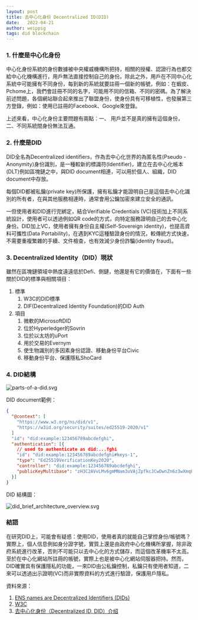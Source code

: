 ```yaml
---
layout: post
title: 去中心化身份 Decentralized ID(DID)
date:   2022-04-21
author: weippig
tags: did blockchain
---
```


### 1. 什麼是中心化身份

中心化身份系統的身份數據被中央權威機構所把持，相關的授權、認證行為也都交給中心化機構進行，用戶無法直接控制自己的身份。除此之外，用戶在不同中心化系統中可能擁有不同身份，每到新的系統就要註冊一個新的帳號，例如：在蝦皮、Pchome上，我們會註冊不同的名字，可能用不同的信箱、不同的密碼。為了解決前述問題，各個網站聯合起來推出了聯盟身份，使身份具有可移植性，也發展第三方登錄，例如：使用已註冊的Facebook、Google來登錄。

上述來看，中心化身份主要問題有兩點：一、 用戶並不是真的擁有這個身份，二、不同系統間身份無法互通。

### 2. 什麼是DID

DID全名為Decentralized identifiers，作為去中心化世界的為匿名性(Pseudo
-Anonymity)身份識別，是一種較新的標識符(Identifier)，建立在去中心化帳本(DLT)例如區塊鏈之中，與DID document相連，可以用於個人、組織，DID document中存放。

每個DID都被私鑰(private key)所保護，擁有私鑰才能證明自己是這個去中心化識別的所有者，在與其他服務相連時，通常會用公鑰加密來建立安全的通訊。

一但使用者和DID進行完綁定，結合Verifiable Credentials (VC)技術加上不同系統設計，使用者可以透過例如QR code的方式，向特定服務證明自己的去中心化身份。DID加上VC，使用者擁有身份自主權(Self-Sovereign identity)，也提高資料可攜性(Data Portability)，在遇到KYC這種驗證身份的情況，較傳統方式快速，不需要重複繁雜的手續、文件檢查，也有效減少身份詐騙(identity fraud)。

### 3. ****Decentralized Identity（DID）現狀****

雖然在區塊鏈領域中熱度遠遠低於Defi、側鏈，他還是有它的價值在，下面有一些關於DID的標準與相關項目：

1. 標準
    1. W3C的DID標準
    2. DIF(Decentralized Identity Foundation)的DID Auth
2. 項目
    1. 微軟的MicrosoftDID
    2. 位於Hyperledger的Sovrin
    3. 位於以太坊的uPort
    4. 用於交易的Evernym
    5. 使生物識別的多因素身份認證、移動身份平台Civic
    6. 移動身份平台、保護隱私ShoCard

### 4. DID結構

![parts-of-a-did.svg](%E5%8E%BB%E4%B8%AD%E5%BF%83%E5%8C%96%E8%BA%AB%E4%BB%BD%20Decentralized%20ID(DID)%20bb82927f27da4c3c82986cfdc9c0da32/parts-of-a-did.svg)

DID document範例：

```json
{
  "@context": [
    "https://www.w3.org/ns/did/v1",
    "https://w3id.org/security/suites/ed25519-2020/v1"
  ]
  "id": "did:example:123456789abcdefghi",
  "authentication": [{
    // used to authenticate as did:...fghi
    "id": "did:example:123456789abcdefghi#keys-1",
    "type": "Ed25519VerificationKey2020",
    "controller": "did:example:123456789abcdefghi",
    "publicKeyMultibase": "zH3C2AVvLMv6gmMNam3uVAjZpfkcJCwDwnZn6z3wXmqPV"
  }]
}
```

DID 結構圖：

![did_brief_architecture_overview.svg](%E5%8E%BB%E4%B8%AD%E5%BF%83%E5%8C%96%E8%BA%AB%E4%BB%BD%20Decentralized%20ID(DID)%20bb82927f27da4c3c82986cfdc9c0da32/did_brief_architecture_overview.svg)

### 結語

在研究DID上，可能會有疑惑：使用DID，使用者真的就能自己掌控身份/帳號嗎？實際上，個人信息例如身分證字號，實質上還是由政府中心化機構所掌握，除非政府系統進行改革，否則不可能只以去中心化的方式儲存，而這個改革機率不太高。至於在中心化網站所註冊的帳號，實際上也是被中心化網站伺服器把持。然而，DID確實具有保護隱私的功能，一來DID由公私鑰控制，私鑰只有使用者知道，二來可以透過出示證明(VC)而非實際資料的方式進行驗證，保護用戶隱私。



資料來源：

1.  [ENS names are Decentralized Identifiers (DIDs)](https://medium.com/uport/ens-names-are-decentralized-identifiers-dids-724f0c317e4b#:~:text=ENS%20names%20are%20now%20DIDs,across%20different%20chains%20and%20platforms.)
2. [W3C](https://www.w3.org/TR/did-core/)
3. [去中心化身份（Decentralized ID, DID）介绍](https://zhuanlan.zhihu.com/p/77290826)
